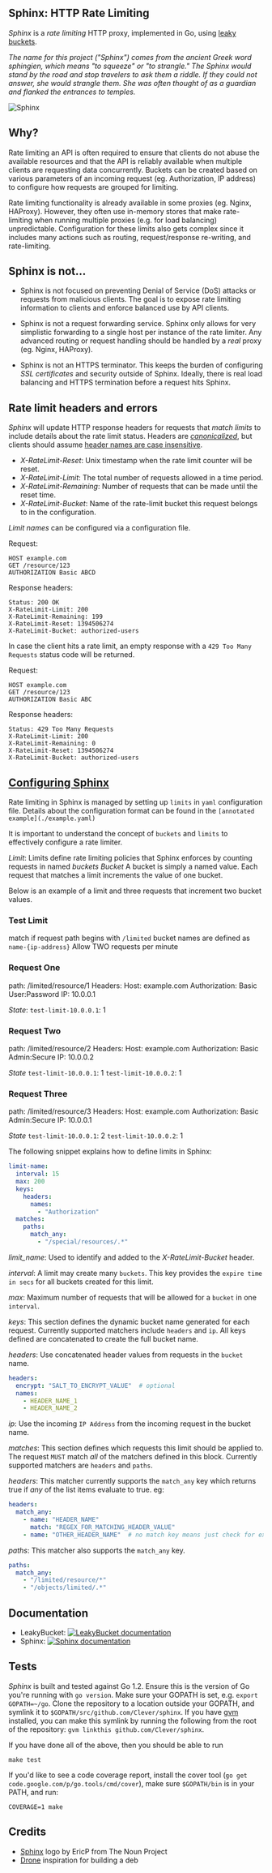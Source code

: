 ## Sphinx: HTTP Rate Limiting

_Sphinx_ is a _rate limiting_ HTTP proxy, implemented in Go, using
[leaky buckets](https://github.com/Clever/leakybucket).

*The name for this project (_"Sphinx"_) comes from the ancient Greek word sphingien, which means "to squeeze" or "to strangle." 
The Sphinx would stand by the road and stop travelers to ask them a riddle.
If they could not answer, she would strangle them. She was often thought of as a guardian and flanked the entrances to temples.*

![Sphinx](logo.png)

## Why?

Rate limiting an API is often required to ensure that clients do not abuse the available resources and that the API is reliably available when multiple clients are requesting data concurrently.
Buckets can be created based on various parameters of an incoming request (eg. Authorization, IP address) to configure how requests are grouped for limiting.

Rate limiting functionality is already available in some proxies (eg. Nginx, HAProxy).
However, they often use in-memory stores that make rate-limiting when running multiple proxies (e.g. for load balancing) unpredictable.
Configuration for these limits also gets complex since it includes many actions such as routing, request/response re-writing, and rate-limiting.

## Sphinx is not...

* Sphinx is not focused on preventing Denial of Service (DoS) attacks or requests from malicious clients.
The goal is to expose rate limiting information to clients and enforce balanced use by API clients.

* Sphinx is not a request forwarding service.
Sphinx only allows for very simplistic forwarding to a single host per instance of the rate limiter.
Any advanced routing or request handling should be handled by a _real_ proxy (eg. Nginx, HAProxy).

* Sphinx is not an HTTPS terminator.
This keeps the burden of configuring _SSL certificates_ and security outside of Sphinx.
Ideally, there is real load balancing and HTTPS termination before a request hits Sphinx.

## Rate limit headers and errors

_Sphinx_ will update HTTP response headers for requests that *match limits* to include details about the rate limit status.
Headers are _[canonicalized](http://golang.org/pkg/net/http/#CanonicalHeaderKey)_, but clients should assume [header names are case insensitive](http://www.w3.org/Protocols/rfc2616/rfc2616-sec4.html#sec4.2).

 - _X-RateLimit-Reset_: Unix timestamp when the rate limit counter will be reset.
 - _X-RateLimit-Limit_: The total number of requests allowed in a time period.
 - _X-RateLimit-Remaining_: Number of requests that can be made until the reset time.
 - _X-RateLimit-Bucket_: Name of the rate-limit bucket this request belongs to in the configuration.

_Limit names_ can be configured via a configuration file.

Request:

    HOST example.com
    GET /resource/123
    AUTHORIZATION Basic ABCD

Response headers:

    Status: 200 OK
    X-RateLimit-Limit: 200
    X-RateLimit-Remaining: 199
    X-RateLimit-Reset: 1394506274
    X-RateLimit-Bucket: authorized-users

In case the client hits a rate limit, an empty response with a `429 Too Many
Requests` status code will be returned.

Request:

    HOST example.com
    GET /resource/123
    AUTHORIZATION Basic ABC

Response headers:

    Status: 429 Too Many Requests
    X-RateLimit-Limit: 200
    X-RateLimit-Remaining: 0
    X-RateLimit-Reset: 1394506274
    X-RateLimit-Bucket: authorized-users

## [Configuring Sphinx](./example.yaml)

Rate limiting in Sphinx is managed by setting up `limits` in `yaml` configuration file. 
Details about the configuration format can be found in the `[annotated example](./example.yaml)`

It is important to understand the concept of `buckets` and `limits` to effectively configure a rate limiter.

_Limit_: Limits define rate limiting policies that Sphinx enforces by counting requests in named _buckets_
_Bucket_ A bucket is simply a named value. Each request that matches a limit increments the value of one bucket.

Below is an example of a limit and three requests that increment two bucket values.

### Test Limit

  match if request path begins with `/limited`
  bucket names are defined as `name-{ip-address}`
  Allow TWO requests per minute

### Request One

  path: /limited/resource/1
  Headers:
    Host: example.com
    Authorization: Basic User:Password
    IP: 10.0.0.1

*State*: 
    `test-limit-10.0.0.1`: 1

### Request Two

  path: /limited/resource/2
  Headers:
    Host: example.com
    Authorization: Basic Admin:Secure
    IP: 10.0.0.2

*State*
    `test-limit-10.0.0.1`: 1
    `test-limit-10.0.0.2`: 1

### Request Three

  path: /limited/resource/3
  Headers:
    Host: example.com
    Authorization: Basic Admin:Secure
    IP: 10.0.0.1

*State*
    `test-limit-10.0.0.1`: 2
    `test-limit-10.0.0.2`: 1


The following snippet explains how to define limits in Sphinx:

```yaml
limit-name:
  interval: 15
  max: 200
  keys:
    headers:
      names:
        - "Authorization"
  matches:
    paths:
      match_any:
        - "/special/resources/.*"
```

_limit\_name_: Used to identify and added to the _X-RateLimit-Bucket_ header.

_interval_: A limit may create many `buckets`. This key provides the `expire time in secs` for all
            buckets created for this limit.

_max_: Maximum number of requests that will be allowed for a `bucket` in one `interval`.

_keys_: This section defines the dynamic bucket name generated for each request. Currently supported matchers include `headers` and `ip`. 
All keys defined are concatenated to create the full bucket name.

  _headers_: Use concatenated header values from requests in the `bucket` name.
```yaml
headers:
  encrypt: "SALT_TO_ENCRYPT_VALUE"  # optional
  names:
    - HEADER_NAME_1
    - HEADER_NAME_2
```

  _ip_: Use the incoming `IP Address` from the incoming request in the bucket name.

_matches_: This section defines which requests this limit should be applied to. The request `MUST` match _all_ of the matchers defined in this
block. Currently supported matchers are `headers` and `paths`.

  _headers_: This matcher currently supports the `match_any` key which returns true if _any_ of the list items evaluate to true. eg:
```yaml
headers:
  match_any:
    - name: "HEADER_NAME"
      match: "REGEX_FOR_MATCHING_HEADER_VALUE"
    - name: "OTHER_HEADER_NAME"  # no match key means just check for existence
```

  _paths_: This matcher also supports the `match_any` key.
```yaml
paths:
  match_any:
    - "/limited/resource/*"
    - "/objects/limited/.*"
```






## Documentation

  * LeakyBucket:  [![LeakyBucket documentation](https://godoc.org/github.com/Clever/leakybucket?status.png)](https://godoc.org/github.com/Clever/leakybucket)
  * Sphinx: [![Sphinx documentation](https://godoc.org/github.com/Clever/sphinx?status.png)](https://godoc.org/github.com/Clever/sphinx)

## Tests

_Sphinx_ is built and tested against Go 1.2.
Ensure this is the version of Go you're running with `go version`.
Make sure your GOPATH is set, e.g. `export GOPATH=~/go`.
Clone the repository to a location outside your GOPATH, and symlink it to `$GOPATH/src/github.com/Clever/sphinx`.
If you have [gvm](https://github.com/moovweb/gvm) installed, you can make this symlink by running the following from the root of the repository: `gvm linkthis github.com/Clever/sphinx`.

If you have done all of the above, then you should be able to run

```
make test
```

If you'd like to see a code coverage report, install the cover tool 
(`go get code.google.com/p/go.tools/cmd/cover`), make sure `$GOPATH/bin` 
is in your PATH, and run:

```
COVERAGE=1 make
```

## Credits

* [Sphinx](http://thenounproject.com/term/sphinx/20572/) logo by EricP from The Noun Project
* [Drone](https://github.com/drone/drone) inspiration for building a deb
